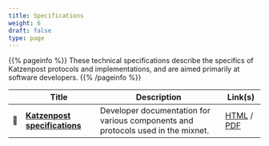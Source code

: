 ```yaml
---
title: Specifications
weight: 6
draft: false
type: page
---
```


{{% pageinfo %}}
These technical specifications describe the specifics of Katzenpost protocols and implementations, and are aimed primarily at software developers.
{{% /pageinfo %}}

|    | Title                                                                            | Description                                                                                                                                               | Link(s)                                                        |
|----|----------------------------------------------------------------------------------|-----------------------------------------------------------------------------------------------------------------------------------------------------------|----------------------------------------------------------------|
| 📖 | **[Katzenpost specifications](/docs/specs/)**                                                  | Developer documentation for various components and protocols used in the mixnet.                                                                                                               | [HTML](/docs/specs/) / [PDF](/docs/specs/mixnet.pdf)                                       |
